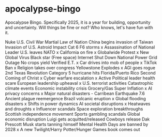 # apocalypse-bingo
Apocalypse Bingo. Specifically 2025, it is a year for building, opportunity and uncertainty. Will things be fine or not? Who knows, let's have fun with it.

Nuke
U.S. Civil War
Martial Law of Nation
China begins invasion of Taiwan
Invasion of U.S.
Astroid Impact
Cat 6 F6 storms
x Assassination of National Leader
U.S. leaves NATO
x California on fire
x Globalwide Protest
x New Global Virus
Black star (Free space)
Internet Shut Down
National Power Grid Outage
No crops yield
Verified E.T.
x Car drives into mob of people
x TikTok Ban
x Religion takes over congress
Yellowstone Explodes
x AGI goes rogue
2nd Texas Revolution
Category 5 hurricane hits Florida/Puerto Rico
Second Coming of Christ
x Cyber warfare escalation
x Active Political leader health scare
European leadership upheaval
x U.S. terrorist activities
Catastrophic climate events
Economic instability crisis
Grocery/Gas Super Inflation
x AI privacy concerns
x Major natural disasters - Carribean Earthquake 7.6 
Ancient plague reemergence
Brazil volcanic eruption
x Global flooding disasters
x Shifts in power dynamics
AI societal disruptions
x Heatwaves and droughts
x Influencer scandals
Space exploration breakthroughs
Scottish independence movement
Sports gambling scandals
Global economic disruption
Luigi gets acquitted/released
Cowboys release Dak Prescott
Musk starts tanning himself
Mental Health Days are banned by 2028
x A new Twilight/Harry Potter/Hunger Games book comes out
